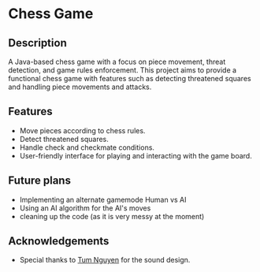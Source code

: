 # Chess Game

## Description

A Java-based chess game with a focus on piece movement, threat detection, and game rules enforcement. This project aims to provide a functional chess game with features such as detecting threatened squares and handling piece movements and attacks.

## Features

- Move pieces according to chess rules.
- Detect threatened squares.
- Handle check and checkmate conditions.
- User-friendly interface for playing and interacting with the game board.

## Future plans

- Implementing an alternate gamemode Human vs AI
- Using an AI algorithm for the AI's moves
- cleaning up the code (as it is very messy at the moment)

## Acknowledgements

- Special thanks to [Tum Nguyen](https://www.linkedin.com/in/do-hoang-bao-nguyen-72a8b7232/) for the sound design.
